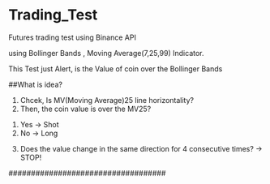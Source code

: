 # Trading_Test
Futures trading test using Binance API 


using Bollinger Bands , Moving Average(7,25,99) Indicator.

This Test just Alert, is the Value of coin over the Bollinger Bands 

##What is idea?
1. Chcek, Is MV(Moving Average)25 line horizontality?
2. Then, the coin value is over the MV25?
  1) Yes -> Shot
  2) No -> Long
3. Does the value change in the same direction for 4 consecutive times? -> STOP!

###################################

